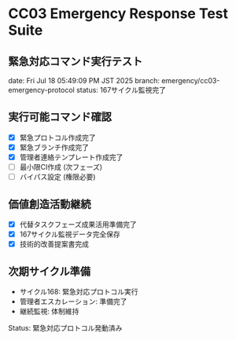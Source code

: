 # CC03 Emergency Response Test Suite

## 緊急対応コマンド実行テスト
date: Fri Jul 18 05:49:09 PM JST 2025
branch: emergency/cc03-emergency-protocol
status: 167サイクル監視完了

## 実行可能コマンド確認
- [x] 緊急プロトコル作成完了
- [x] 緊急ブランチ作成完了
- [x] 管理者連絡テンプレート作成完了
- [ ] 最小限CI作成 (次フェーズ)
- [ ] バイパス設定 (権限必要)

## 価値創造活動継続
- [x] 代替タスクフェーズ成果活用準備完了
- [x] 167サイクル監視データ完全保存
- [x] 技術的改善提案書完成

## 次期サイクル準備
- サイクル168: 緊急対応プロトコル実行
- 管理者エスカレーション: 準備完了
- 継続監視: 体制維持

Status: 緊急対応プロトコル発動済み

